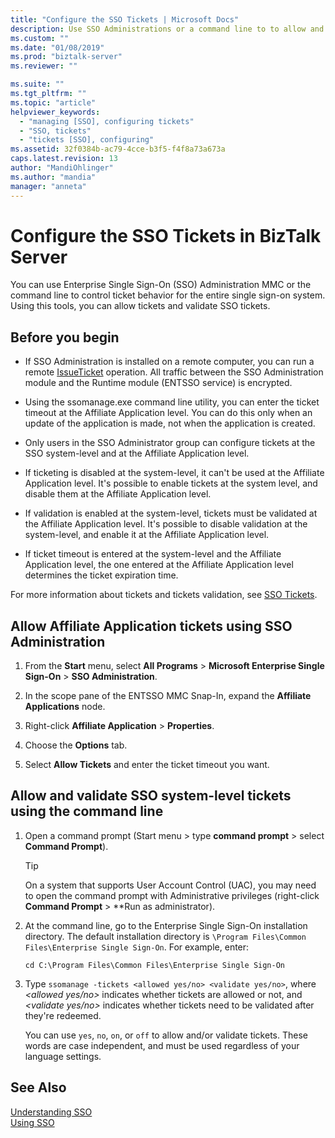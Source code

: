 ```yaml
---
title: "Configure the SSO Tickets | Microsoft Docs"
description: Use SSO Administrations or a command line to to allow and validate Enterprise Single sign-on tickets at the system level, and for affiliate applications in BizTalk Server.
ms.custom: ""
ms.date: "01/08/2019"
ms.prod: "biztalk-server"
ms.reviewer: ""

ms.suite: ""
ms.tgt_pltfrm: ""
ms.topic: "article"
helpviewer_keywords: 
  - "managing [SSO], configuring tickets"
  - "SSO, tickets"
  - "tickets [SSO], configuring"
ms.assetid: 32f0384b-ac79-4cce-b3f5-f4f8a73a673a
caps.latest.revision: 13
author: "MandiOhlinger"
ms.author: "mandia"
manager: "anneta"
---
```


# Configure the SSO Tickets in BizTalk Server
You can use Enterprise Single Sign-On (SSO) Administration MMC or the command line to control ticket behavior for the entire single sign-on system. Using this tools, you can allow tickets and validate SSO tickets.  
  
## Before you begin

- If SSO Administration is installed on a remote computer, you can run a remote [IssueTicket](https://docs.microsoft.com/biztalk/core/technical-reference/issoticket-issueticket-method) operation. All traffic between the SSO Administration module and the Runtime module (ENTSSO service) is encrypted.  
  
- Using the ssomanage.exe command line utility, you can enter the ticket timeout at the Affiliate Application level. You can do this only when an update of the application is made, not when the application is created.
  
- Only users in the SSO Administrator group can configure tickets at the SSO system-level and at the Affiliate Application level.  
  
- If ticketing is disabled at the system-level, it can't be used at the Affiliate Application level. It's possible to enable tickets at the system level, and disable them at the Affiliate Application level.  
  
- If validation is enabled at the system-level, tickets must be validated at the Affiliate Application level. It's possible to disable validation at the system-level, and enable it at the Affiliate Application level.  
  
- If ticket timeout is entered at the system-level and the Affiliate Application level, the one entered at the Affiliate Application level determines the ticket expiration time.  
  
For more information about tickets and tickets validation, see [SSO Tickets](../core/sso-tickets.md).  
  
## Allow Affiliate Application tickets using SSO Administration  
  
1.  From the **Start** menu, select **All Programs** > **Microsoft Enterprise Single Sign-On** > **SSO Administration**.
  
2.  In the scope pane of the ENTSSO MMC Snap-In, expand the **Affiliate Applications** node.  
  
3.  Right-click **Affiliate Application** > **Properties**.  
  
4.  Choose the **Options** tab.  
  
5.  Select **Allow Tickets** and enter the ticket timeout you want.  
  
## Allow and validate SSO system-level tickets using the command line  
  
1. Open a command prompt (Start menu > type **command prompt** > select **Command Prompt**).

    > [!TIP]
    >  On a system that supports User Account Control (UAC), you may need to open the command prompt with Administrative privileges (right-click **Command Prompt** > **Run as administrator).
  
2. At the command line, go to the Enterprise Single Sign-On installation directory. The default installation directory is `\Program Files\Common Files\Enterprise Single Sign-On`. For example, enter: 

    `cd C:\Program Files\Common Files\Enterprise Single Sign-On`
  
3. Type `ssomanage -tickets <allowed yes/no> <validate yes/no>`, where *\<allowed yes/no\>* indicates whether tickets are allowed or not, and *\<validate yes/no\>* indicates whether tickets need to be validated after they're redeemed.  
  
    You can use `yes`, `no`, `on`, or `off` to allow and/or validate tickets. These words are case independent, and must be used regardless of your language settings.
  
## See Also

[Understanding SSO](../core/understanding-sso.md)   
[Using SSO](../core/using-sso.md)
